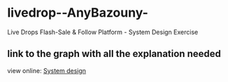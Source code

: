 # livedrop--AnyBazouny-
Live Drops Flash-Sale &amp; Follow Platform - System Design Exercise
## link to the graph with all the explanation needed
view online: [System design](https://excalidraw.com/#json=Q5IypRUaVGAx39DuYliUm,Hvdgx_HRchWHpKsEGA8ytw)






